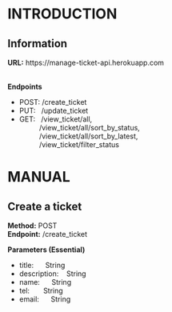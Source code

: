 <h1>INTRODUCTION</h1>

<h2>Information</h2>

<p><strong>URL:</strong> https://manage-ticket-api.herokuapp.com<br><br>

<strong>Endpoints</strong>
- POST: /create_ticket<br>
- PUT: &nbsp;&nbsp;/update_ticket<br>
- GET: &nbsp;&nbsp;/view_ticket/all,<br>
&nbsp;&nbsp;&nbsp;&nbsp;&nbsp;&nbsp;&nbsp;&nbsp;&nbsp;&nbsp;/view_ticket/all/sort_by_status,<br>
&nbsp;&nbsp;&nbsp;&nbsp;&nbsp;&nbsp;&nbsp;&nbsp;&nbsp;&nbsp;/view_ticket/all/sort_by_latest,<br>
&nbsp;&nbsp;&nbsp;&nbsp;&nbsp;&nbsp;&nbsp;&nbsp;&nbsp;&nbsp;/view_ticket/filter_status<br></p>
       
<h1>MANUAL</h1>

<h2>Create a ticket</h2>

<p>
<strong>Method:</strong> POST<br>
<strong>Endpoint:</strong> /create_ticket<br>

<strong>Parameters (Essential)</strong><br>
- title: &nbsp;&nbsp;&nbsp;&nbsp;&nbsp;String<br>
- description: &nbsp;&nbsp;&nbsp;String<br>
- name: &nbsp;&nbsp;&nbsp;&nbsp;&nbsp;String<br>
- tel: &nbsp;&nbsp;&nbsp;&nbsp;&nbsp;&nbsp;String<br>
- email: &nbsp;&nbsp;&nbsp;&nbsp;&nbsp;String<br>
</p>
